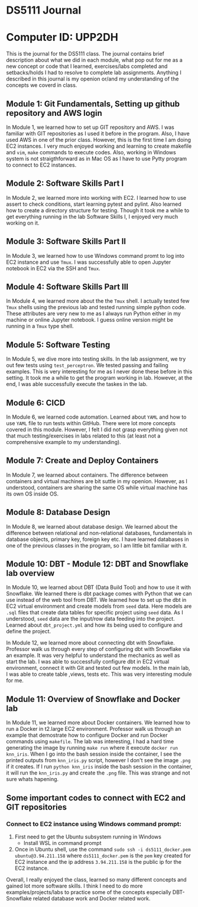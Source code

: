 # DS5111 Journal
# Computer ID: UPP2DH

This is the journal for the DS5111 class. The journal contains brief description about what we did in each module, what pop out for me as a new concept or code that I learned, exercises/labs completed and setbacks/holds I had to resolve to complete lab assignments. Anything I described in this journal is my openion or/and my understanding of the concepts we coverd in class. 

## Module 1: Git Fundamentals, Setting up github repository and AWS login 
In Module 1, we learned how to set up GIT repository and AWS. I was familiar with GIT repositories as I used it before in the program. Also, I have used AWS in one of the prior class. However, this is the first time I am doing EC2 instances. I very much enjoyed working and learning to create makefile and `vim`, `make` commands to execute codes. Also, working in Windows system is not straigthforward as in Mac OS as I have to use Pytty program to connect to EC2 instances.

## Module 2: Software Skills Part I
In Module 2, we learned more into working with EC2. I learned how to use assert to check conditions, start learning pytest and pylint. Also learned how to create a directory structure for testing. Though it took me a while to get everything running in the lab Software Skills I, I enjoyed very much working on it.

## Module 3: Software Skills Part II
In Module 3, we learned how to use Windows command promt to log into EC2 instance and use `Tmux`. I was successfully able to open Jupyter notebook in EC2 via the SSH and `Tmux`.

## Module 4: Software Skills Part III
In Module 4, we learned more about the the `Tmux` shell. I actually tested few `Tmux` shells using the previous lab and tested running simple python code. These attributes are very new to me as I always run Python either in my machine or online Jupyter notebook. I guess online version might be running in a `Tmux` type shell.

## Module 5: Software Testing
In Module 5, we dive more into testing skills. In the lab assignment, we try out few tests using `test_perceptron`. We tested passing and failing examples. This is very interesting for me as I never done these before in this setting. It took me a while to get the program working in lab. However, at the end, I was able successfully execute the taskes in the lab. 

## Module 6: CICD
In Module 6, we learned code automation. Learned about `YAML` and how to use `YAML` file to run tests within GitHub. There were lot more concepts covered in this module. However, I felt I did not grasp everything given not that much testing/exercises in labs related to this (at least not a comprehensive example to my understanding).

## Module 7: Create and Deploy Containers
In Module 7, we learned about containers. The difference between containers and virtual machines are bit suttle in my openion. However, as I understood, containers are sharing the same OS while virtual machine has its own OS inside OS. 

## Module 8: Database Design
In Module 8, we learned about database design. We learned about the difference between relational and non-relational databases, fundamentals in database objects, primary key, foreign key etc. I have learned databases in one of the previous classes in the program, so I am little bit familiar with it.

## Module 10: DBT - Module 12: DBT and Snowflake lab overview
In Module 10, we learned about DBT (Data Build Tool) and how to use it with Snowflake. We learned there is dbt package comes with Python that we can use instead of the web tool from DBT. We learned how to set up the dbt in EC2 virtual environment and create models from `seed` data. Here models are `.sql` files that create data tables for specific project using `seed` data. As I understood, `seed` data are the input/row data feeding into the project. Learned about `dbt_project.yml` and how its being used to configure and define the project. 

In Module 12, we learned more about connecting dbt with Snowflake. Professor walk us through every step of configuring dbt with Snowflake via an example. It was very helpful to understand the mechanics as well as start the lab. I was able to successfully configure dbt in EC2 virtual environment, connect it with Git and tested out few models. In the main lab, I was able to create table ,views, tests etc. This was very interesting module for me.

## Module 11: Overview of Snowflake and Docker lab
In Module 11, we learned more about Docker containers. We learned how to run a Docker in t2.large EC2 environment. Professor walk us through an example that demostrate how to configure Docker and run Docker commands using `makefile`. The lab was interesting, I had a hard time generating the image by running `make run` where it execute `docker run knn_iris`. When I go into the bash session inside the container, I see the printed outputs from `knn_iris.py` script, however I don't see the image `.png` if it creates. If I run `python knn_iris` inside the bash session in the container, it will run the `knn_iris.py` and create the `.png` file. This was strange and not sure whats hapening.  

## Some important codes to connect with EC2 and GIT repositories
### Connect to EC2 instance using Windows command prompt:
1. First need to get the Ubuntu subsystem running in Windows
    - Install WSL in command prompt
2. Once in Ubuntu shell, use the command
    `sudo ssh -i ds5111_docker.pem ubuntu@3.94.211.158` where `ds5111_docker.pem` is the `pem` key created for EC2 instance and the ip address `3.94.211.158` is the public ip for the EC2 instance.
   

Overall, I really enjoyed the class, learned so many different concepts and gained lot more software skills. I think I need to do more examples/projects/labs to practice some of the concepts especially DBT-Snowflake related database work and Docker related work.




    

   

